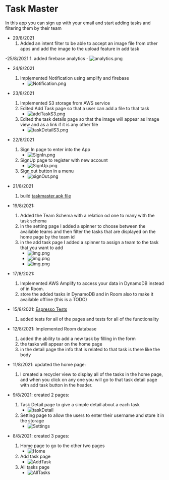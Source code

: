 # Task Master
In this app you can sign up with your email and start adding tasks and filtering them by their team

- 29/8/2021
    1. Added an intent filter to be able to accept an image file from other apps and add the image to the upload feature in add task

-25/8/2021
    1. added firebase analytics
        - ![analytics.png](screenshots/analytics.png)

- 24/8/2021
    1. Implemented Notification using amplify and firebase
        - ![Notification.png](screenshots/Notification.png)

- 23/8/2021
    1. Implemented S3 storage from AWS service
    2. Edited Add Task page so that a user can add a file to that task
       - ![addTaskS3.png](screenshots/addTaskS3.png)
    3. Edited the task details page so that the image will appear as Image view and as a link if it is any other file
       - ![taskDetailS3.png](screenshots/taskDetailS3.png)

- 22/8/2021
    1. Sign In page to enter into the App
        - ![SignIn.png](screenshots/SignIn.png)
    2. SignUp page to register with new account
        - ![SignUp.png](screenshots/SignUp.png)
    3. Sign out button in a menu
        - ![signOut.png](screenshots/signOut.png)
    

- 21/8/2021
    1. build [taskmaster.apk file](./taskmaster.apk)
- 19/8/2021:
    1. Added the Team Schema with a relation od one to many with the task schema
    2. in the setting page I added a spinner to choose between the available teams and then filter the tasks that are displayed on the home page by the team id
    3. in the add task page I added a spinner to assign a team to the task that you want to add
        - ![img.png](screenshots/homeTeam.png)
        - ![img.png](screenshots/addTaskTeam.png)
        - ![img.png](screenshots/settingsTeam.png)

- 17/8/2021: 
    1. Implemented AWS Amplify to access your data in DynamoDB instead of in Room.
    1. store the added tasks in DynamoDB and in Room also to make it available offline (this is a TODO)

- 15/8/2021: [Espresso Tests](app/src/androidTest/java/com/example/taskmaster)
    1. added tests for all of the pages and tests for all of the functionality

- 12/8/2021: Implemented Room database
    1. added the ability to add a new task by filling in the form
    1. the tasks will appear on the home page
    1. in the detail page the info that is related to that task is there like the body
    
- 11/8/2021: updated the home page:
    1. I created a recycler view to display all of the tasks in the home page, and when you click on any one you will go to that task detail page with add task button in the header.

- 9/8/2021: created 2 pages:
    1. Task Detail page to give a simple detail about a each task
        - ![taskDetail](screenshots/taskDetail.png)
    1. Setting page to allow the users to enter their username and store it in the storage
        - ![Settings](screenshots/Settings.png)
- 8/8/2021: created 3 pages:
    1. Home page to go to the other two pages
        - ![Home](screenshots/Home.png)
    2. Add task page
        - ![AddTask](screenshots/AddTaskPage.png)
    3. All tasks page
        - ![AllTasks](screenshots/AllTasksPage.png)
    
    
    
